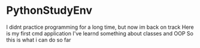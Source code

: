 # PythonStudyEnv
I didnt practice programming for a long time, but now im back on track
Here is my first cmd application 
I've learnd something about classes and OOP
So this is what i can do so far
